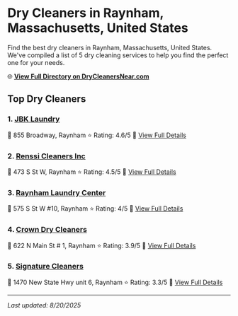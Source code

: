 # Dry Cleaners in Raynham, Massachusetts, United States

Find the best dry cleaners in Raynham, Massachusetts, United States. We've compiled a list of 5 dry cleaning services to help you find the perfect one for your needs.

🌐 **[View Full Directory on DryCleanersNear.com](https://drycleanersnear.com/city/US/Massachusetts/Raynham)**

## Top Dry Cleaners

### 1. [JBK Laundry](https://drycleanersnear.com/dryCleaner/68819412a2f5b6ba0749a31e/jbk-laundry)
📍 855 Broadway, Raynham
⭐ Rating: 4.6/5
🔗 [View Full Details](https://drycleanersnear.com/dryCleaner/68819412a2f5b6ba0749a31e/jbk-laundry)

### 2. [Renssi Cleaners Inc](https://drycleanersnear.com/dryCleaner/68819450a2f5b6ba0749a51a/renssi-cleaners-inc)
📍 473 S St W, Raynham
⭐ Rating: 4.5/5
🔗 [View Full Details](https://drycleanersnear.com/dryCleaner/68819450a2f5b6ba0749a51a/renssi-cleaners-inc)

### 3. [Raynham Laundry Center](https://drycleanersnear.com/dryCleaner/688193f3a2f5b6ba0749a238/raynham-laundry-center)
📍 575 S St W #10, Raynham
⭐ Rating: 4/5
🔗 [View Full Details](https://drycleanersnear.com/dryCleaner/688193f3a2f5b6ba0749a238/raynham-laundry-center)

### 4. [Crown Dry Cleaners](https://drycleanersnear.com/dryCleaner/6881940aa2f5b6ba0749a2de/crown-dry-cleaners)
📍 622 N Main St # 1, Raynham
⭐ Rating: 3.9/5
🔗 [View Full Details](https://drycleanersnear.com/dryCleaner/6881940aa2f5b6ba0749a2de/crown-dry-cleaners)

### 5. [Signature Cleaners](https://drycleanersnear.com/dryCleaner/68819454a2f5b6ba0749a538/signature-cleaners)
📍 1470 New State Hwy unit 6, Raynham
⭐ Rating: 3.3/5
🔗 [View Full Details](https://drycleanersnear.com/dryCleaner/68819454a2f5b6ba0749a538/signature-cleaners)


---

*Last updated: 8/20/2025*
